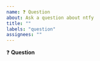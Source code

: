 ```yaml
---
name: ❓ Question
about: Ask a question about ntfy
title: ""
labels: "question"
assignees: ""
---
```


<!--

Before you submit, consider asking on Discord/Matrix instead. You'll usually get an answer
sooner, and there are more people there to help!

- Discord: https://discord.gg/cT7ECsZj9w
- Matrix: https://matrix.to/#/#ntfy:matrix.org / https://matrix.to/#/#ntfy-space:matrix.org

-->

:question: **Question**

<!-- Go ahead and ask your question here :) -->
